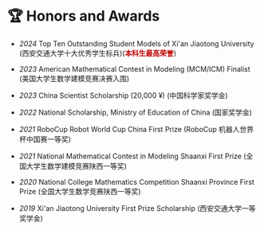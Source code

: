 # 🏆 Honors and Awards

- *2024* Top Ten Outstanding Student Models of Xi'an Jiaotong University (西安交通大学十大优秀学生标兵)(**<font color="#C00000">本科生最高荣誉</font>**)

- *2023* American Mathematical Contest in Modeling (MCM/ICM) Finalist (美国大学生数学建模竞赛决赛入围)

- *2023* China Scientist Scholarship (20,000 ¥) (中国科学家奖学金)

- *2022* National Scholarship, Ministry of Education of China (国家奖学金)

- *2021* RoboCup Robot World Cup China First Prize (RoboCup 机器人世界杯中国赛一等奖)

- *2021* National Mathematical Contest in Modeling Shaanxi First Prize (全国大学生数学建模竞赛陕西一等奖)

- *2020* National College Mathematics Competition Shaanxi Province First Prize (全国大学生数学竞赛陕西一等奖)

- *2019* Xi'an Jiaotong University First Prize Scholarship (西安交通大学一等奖学金)
